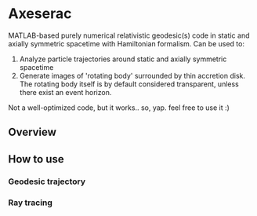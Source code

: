 # Axeserac

MATLAB-based purely numerical relativistic geodesic(s) code in static and axially symmetric spacetime with Hamiltonian formalism. Can be used to:
1. Analyze particle trajectories around static and axially symmetric spacetime
2. Generate images of 'rotating body' surrounded by thin accretion disk. The rotating body itself is by default considered transparent, unless there exist an event horizon.

Not a well-optimized code, but it works.. so, yap. feel free to use it :)

## Overview


## How to use
### Geodesic trajectory

### Ray tracing
